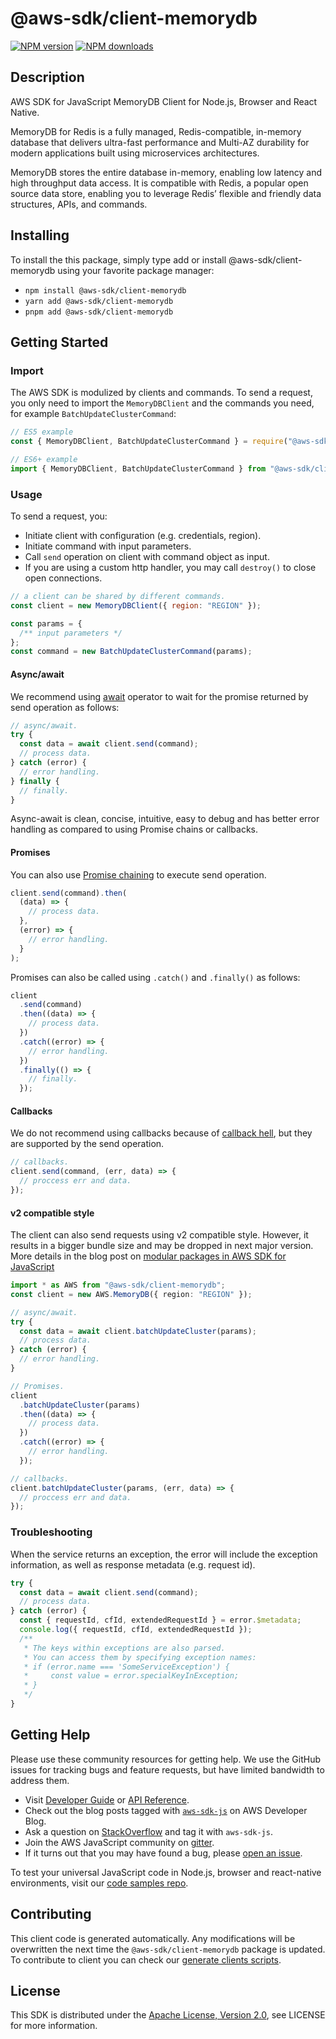 # @aws-sdk/client-memorydb

[![NPM version](https://img.shields.io/npm/v/@aws-sdk/client-memorydb/latest.svg)](https://www.npmjs.com/package/@aws-sdk/client-memorydb)
[![NPM downloads](https://img.shields.io/npm/dm/@aws-sdk/client-memorydb.svg)](https://www.npmjs.com/package/@aws-sdk/client-memorydb)

## Description

AWS SDK for JavaScript MemoryDB Client for Node.js, Browser and React Native.

<p>MemoryDB for Redis is a fully managed, Redis-compatible, in-memory database that delivers ultra-fast performance and Multi-AZ durability for modern applications built using microservices architectures.

MemoryDB stores the entire database in-memory, enabling low latency and high throughput data access. It is compatible with Redis, a popular open source data store, enabling you to leverage Redis’ flexible and friendly data structures, APIs, and commands.</p>

## Installing

To install the this package, simply type add or install @aws-sdk/client-memorydb
using your favorite package manager:

- `npm install @aws-sdk/client-memorydb`
- `yarn add @aws-sdk/client-memorydb`
- `pnpm add @aws-sdk/client-memorydb`

## Getting Started

### Import

The AWS SDK is modulized by clients and commands.
To send a request, you only need to import the `MemoryDBClient` and
the commands you need, for example `BatchUpdateClusterCommand`:

```js
// ES5 example
const { MemoryDBClient, BatchUpdateClusterCommand } = require("@aws-sdk/client-memorydb");
```

```ts
// ES6+ example
import { MemoryDBClient, BatchUpdateClusterCommand } from "@aws-sdk/client-memorydb";
```

### Usage

To send a request, you:

- Initiate client with configuration (e.g. credentials, region).
- Initiate command with input parameters.
- Call `send` operation on client with command object as input.
- If you are using a custom http handler, you may call `destroy()` to close open connections.

```js
// a client can be shared by different commands.
const client = new MemoryDBClient({ region: "REGION" });

const params = {
  /** input parameters */
};
const command = new BatchUpdateClusterCommand(params);
```

#### Async/await

We recommend using [await](https://developer.mozilla.org/en-US/docs/Web/JavaScript/Reference/Operators/await)
operator to wait for the promise returned by send operation as follows:

```js
// async/await.
try {
  const data = await client.send(command);
  // process data.
} catch (error) {
  // error handling.
} finally {
  // finally.
}
```

Async-await is clean, concise, intuitive, easy to debug and has better error handling
as compared to using Promise chains or callbacks.

#### Promises

You can also use [Promise chaining](https://developer.mozilla.org/en-US/docs/Web/JavaScript/Guide/Using_promises#chaining)
to execute send operation.

```js
client.send(command).then(
  (data) => {
    // process data.
  },
  (error) => {
    // error handling.
  }
);
```

Promises can also be called using `.catch()` and `.finally()` as follows:

```js
client
  .send(command)
  .then((data) => {
    // process data.
  })
  .catch((error) => {
    // error handling.
  })
  .finally(() => {
    // finally.
  });
```

#### Callbacks

We do not recommend using callbacks because of [callback hell](http://callbackhell.com/),
but they are supported by the send operation.

```js
// callbacks.
client.send(command, (err, data) => {
  // proccess err and data.
});
```

#### v2 compatible style

The client can also send requests using v2 compatible style.
However, it results in a bigger bundle size and may be dropped in next major version. More details in the blog post
on [modular packages in AWS SDK for JavaScript](https://aws.amazon.com/blogs/developer/modular-packages-in-aws-sdk-for-javascript/)

```ts
import * as AWS from "@aws-sdk/client-memorydb";
const client = new AWS.MemoryDB({ region: "REGION" });

// async/await.
try {
  const data = await client.batchUpdateCluster(params);
  // process data.
} catch (error) {
  // error handling.
}

// Promises.
client
  .batchUpdateCluster(params)
  .then((data) => {
    // process data.
  })
  .catch((error) => {
    // error handling.
  });

// callbacks.
client.batchUpdateCluster(params, (err, data) => {
  // proccess err and data.
});
```

### Troubleshooting

When the service returns an exception, the error will include the exception information,
as well as response metadata (e.g. request id).

```js
try {
  const data = await client.send(command);
  // process data.
} catch (error) {
  const { requestId, cfId, extendedRequestId } = error.$metadata;
  console.log({ requestId, cfId, extendedRequestId });
  /**
   * The keys within exceptions are also parsed.
   * You can access them by specifying exception names:
   * if (error.name === 'SomeServiceException') {
   *     const value = error.specialKeyInException;
   * }
   */
}
```

## Getting Help

Please use these community resources for getting help.
We use the GitHub issues for tracking bugs and feature requests, but have limited bandwidth to address them.

- Visit [Developer Guide](https://docs.aws.amazon.com/sdk-for-javascript/v3/developer-guide/welcome.html)
  or [API Reference](https://docs.aws.amazon.com/AWSJavaScriptSDK/v3/latest/index.html).
- Check out the blog posts tagged with [`aws-sdk-js`](https://aws.amazon.com/blogs/developer/tag/aws-sdk-js/)
  on AWS Developer Blog.
- Ask a question on [StackOverflow](https://stackoverflow.com/questions/tagged/aws-sdk-js) and tag it with `aws-sdk-js`.
- Join the AWS JavaScript community on [gitter](https://gitter.im/aws/aws-sdk-js-v3).
- If it turns out that you may have found a bug, please [open an issue](https://github.com/aws/aws-sdk-js-v3/issues/new/choose).

To test your universal JavaScript code in Node.js, browser and react-native environments,
visit our [code samples repo](https://github.com/aws-samples/aws-sdk-js-tests).

## Contributing

This client code is generated automatically. Any modifications will be overwritten the next time the `@aws-sdk/client-memorydb` package is updated.
To contribute to client you can check our [generate clients scripts](https://github.com/aws/aws-sdk-js-v3/tree/main/scripts/generate-clients).

## License

This SDK is distributed under the
[Apache License, Version 2.0](http://www.apache.org/licenses/LICENSE-2.0),
see LICENSE for more information.
